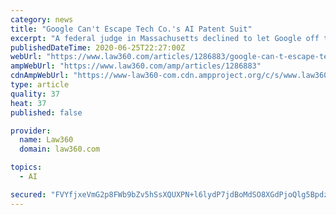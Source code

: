 ```yaml
---
category: news
title: "Google Can't Escape Tech Co.'s AI Patent Suit"
excerpt: "A federal judge in Massachusetts declined to let Google off the hook for allegedly violating a computing startup's artificial intelligence patents, explaining that more information is needed to determine whether the claimed protected inventions can even be patented."
publishedDateTime: 2020-06-25T22:27:00Z
webUrl: "https://www.law360.com/articles/1286883/google-can-t-escape-tech-co-s-ai-patent-suit"
ampWebUrl: "https://www.law360.com/amp/articles/1286883"
cdnAmpWebUrl: "https://www-law360-com.cdn.ampproject.org/c/s/www.law360.com/amp/articles/1286883"
type: article
quality: 37
heat: 37
published: false

provider:
  name: Law360
  domain: law360.com

topics:
  - AI

secured: "FVYfjxeVmG2p8FWb9bZv5hSsXQUXPN+l6lydP7jdBoMdSO8XGdPjoQlg5Bpdzi26NCRUZfAo5v3iOIcZOXDPS+em4x/4ntOcPYetVnXMvUgjJhlfJ9ySskNL1rSUbgWUgzDIxpXGHpE3+seY3u7cI5aWgzPAmvpIg370ZHlSorYT49jSK4H+0XV5aLlN229NWDGqXzKuqtIBMUY31SbxUBIgKyeA4sx6TiNclD2BiHLictWnc0Lv+R1AON8l8Inixmm3u/bP/M7QqUyz9bNBDqqXXt7bKEXVLTQlnnYlW+FEGyuxn5d8Jk8mCW9Pz3o6YmkdVGb8b5j9cld+EX+9/g==;lMHMyYT9Xk1Bg5eQt6nlpQ=="
---
```


